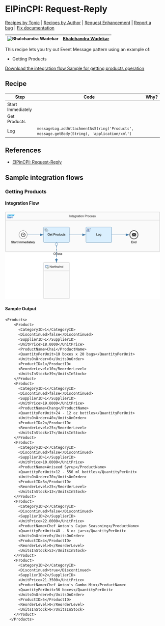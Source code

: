 # EIPinCPI: Request-Reply

[Recipes by Topic](../../../../readme.md) | [Recipes by Author](../../../../author.md) | [Request Enhancement](https://github.com/SAP-samples/cloud-integration-flow/issues/new?assignees=&labels=Recipe%20Fix,enhancement&template=recipe-request.md&title=Improve%20EIPinCPI%3A%20Request-Reply) | [Report a bug](https://github.com/SAP-samples/cloud-integration-flow/issues/new?assignees=&labels=Recipe%20Fix,bug&template=bug_report.md&title=Issue%20with%20EIPinCPI%3A%20Request-Reply) | [Fix documentation](https://github.com/SAP-samples/cloud-integration-flow/issues/new?assignees=&labels=Recipe%20Fix,documentation&template=bug_report.md&title=Docu%20fix%20EIPinCPI%3A%20Request-Reply)

![Bhalchandra Wadekar](https://github.com/BhalchandraSW.png?size=50) | [Bhalchandra Wadekar](https://github.com/BhalchandraSW)
----|----

This recipe lets you try out Event Message pattern using an example of:
* Getting Products

[Download the integration flow Sample for getting products operation](Request-Reply%20-%20Getting%20Products.zip)

## Recipe

Step|Code|Why?
----|----|----
Start Immediately | |
Get Products | |
Log | ```messageLog.addAttachmentAsString('Products', message.getBody(String), 'application/xml')``` |

## References
* [EIPinCPI: Request-Reply](https://blogs.sap.com/2019/01/12/eipincpi-request-reply)

## Sample integration flows

### Getting Products

#### Integration Flow
![Getting Products](Request-Reply%20-%20Getting%20Products.png)

#### Sample Output
```
<Products>
    <Product>
      <CategoryID>1</CategoryID>
      <Discontinued>false</Discontinued>
      <SupplierID>1</SupplierID>
      <UnitPrice>18.0000</UnitPrice>
      <ProductName>Chai</ProductName>
      <QuantityPerUnit>10 boxes x 20 bags</QuantityPerUnit>
      <UnitsOnOrder>0</UnitsOnOrder>
      <ProductID>1</ProductID>
      <ReorderLevel>10</ReorderLevel>
      <UnitsInStock>39</UnitsInStock>
    </Product>
    <Product>
      <CategoryID>1</CategoryID>
      <Discontinued>false</Discontinued>
      <SupplierID>1</SupplierID>
      <UnitPrice>19.0000</UnitPrice>
      <ProductName>Chang</ProductName>
      <QuantityPerUnit>24 - 12 oz bottles</QuantityPerUnit>
      <UnitsOnOrder>40</UnitsOnOrder>
      <ProductID>2</ProductID>
      <ReorderLevel>25</ReorderLevel>
      <UnitsInStock>17</UnitsInStock>
    </Product>
    <Product>
      <CategoryID>2</CategoryID>
      <Discontinued>false</Discontinued>
      <SupplierID>1</SupplierID>
      <UnitPrice>10.0000</UnitPrice>
      <ProductName>Aniseed Syrup</ProductName>
      <QuantityPerUnit>12 - 550 ml bottles</QuantityPerUnit>
      <UnitsOnOrder>70</UnitsOnOrder>
      <ProductID>3</ProductID>
      <ReorderLevel>25</ReorderLevel>
      <UnitsInStock>13</UnitsInStock>
    </Product>
    <Product>
      <CategoryID>2</CategoryID>
      <Discontinued>false</Discontinued>
      <SupplierID>2</SupplierID>
      <UnitPrice>22.0000</UnitPrice>
      <ProductName>Chef Anton's Cajun Seasoning</ProductName>
      <QuantityPerUnit>48 - 6 oz jars</QuantityPerUnit>
      <UnitsOnOrder>0</UnitsOnOrder>
      <ProductID>4</ProductID>
      <ReorderLevel>0</ReorderLevel>
      <UnitsInStock>53</UnitsInStock>
    </Product>
    <Product>
      <CategoryID>2</CategoryID>
      <Discontinued>true</Discontinued>
      <SupplierID>2</SupplierID>
      <UnitPrice>21.3500</UnitPrice>
      <ProductName>Chef Anton's Gumbo Mix</ProductName>
      <QuantityPerUnit>36 boxes</QuantityPerUnit>
      <UnitsOnOrder>0</UnitsOnOrder>
      <ProductID>5</ProductID>
      <ReorderLevel>0</ReorderLevel>
      <UnitsInStock>0</UnitsInStock>
    </Product>
  </Products>
  ```
